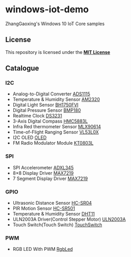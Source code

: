 # windows-iot-demo
ZhangGaoxing's Windows 10 IoT Core samples

## License
This repository is licensed under the [__MIT License__](https://github.com/ZhangGaoxing/windows-iot-demo/blob/master/LICENSE)

## Catalogue
### I2C
* Analog-to-Digital Converter [ADS1115](https://github.com/ZhangGaoxing/windows-iot-demo/tree/master/ADS1115)
* Temperature & Humidity Sensor [AM2320](https://github.com/ZhangGaoxing/windows-iot-demo/tree/master/AM2320)
* Digital Light Sensor [BH1750FVI](https://github.com/ZhangGaoxing/windows-iot-demo/tree/master/BH1750FVI)
* Digital Pressure Sensor [BMP180](https://github.com/ZhangGaoxing/windows-iot-demo/tree/master/BMP180)
* Realtime Clock [DS3231](https://github.com/ZhangGaoxing/windows-iot-demo/tree/master/DS3231)
* 3-Axis Digital Compass [HMC5883L](https://github.com/ZhangGaoxing/windows-iot-demo/tree/master/HMC5883L)
* Infra Red thermometer Sensor [MLX90614](https://github.com/ZhangGaoxing/windows-iot-demo/tree/master/MLX90614)
* Time-of-Flight Ranging Sensor [VL53L0X](https://github.com/ZhangGaoxing/windows-iot-demo/tree/master/VL53L0X)
* I2C OLED [OLED](https://github.com/ZhangGaoxing/windows-iot-demo/tree/master/OLED)
* FM Radio Modulator Module [KT0803L](https://github.com/ZhangGaoxing/windows-iot-demo/tree/master/KT0803L)
### SPI
* SPI Accelerometer [ADXL345](https://github.com/ZhangGaoxing/windows-iot-demo/tree/master/ADXL345)
* 8×8 Display Driver [MAX7219](https://github.com/ZhangGaoxing/windows-iot-demo/tree/master/MAX7219)
* 7 Segment Display Driver [MAX7219](https://github.com/ZhangGaoxing/windows-iot-demo/tree/master/MAX7219_7Segment)
### GPIO
* Ultrasonic Distance Sensor [HC-SR04](https://github.com/ZhangGaoxing/windows-iot-demo/tree/master/HC_SR04)
* PIR Motion Sensor [HC-SR501](https://github.com/ZhangGaoxing/windows-iot-demo/tree/master/HC_SR501)
* Temperature & Humidity Sensor [DHT11](https://github.com/ZhangGaoxing/windows-iot-demo/tree/master/DHT11)
* ULN2003A Driver(Control Stepper Motor) [ULN2003A](https://github.com/ZhangGaoxing/windows-iot-demo/tree/master/ULN2003A)
* Touch Switch(Touch Switch) [TouchSwitch](https://github.com/ZhangGaoxing/windows-iot-demo/tree/master/TouchSwitch)
### PWM
* RGB LED With PWM [RgbLed](https://github.com/ZhangGaoxing/windows-iot-demo/tree/master/RgbLed)
